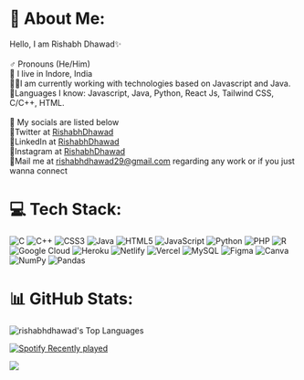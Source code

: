 # 💫 About Me:
Hello, I am Rishabh Dhawad✨<br><br>♂️ Pronouns (He/Him)<br>📍 I live in Indore, India<br>🧑‍💻I am currently working with technologies based on Javascript and Java.<br>🧵Languages I know: Javascript, Java, Python, React Js, Tailwind CSS, C/C++, HTML. <br><br>🦚 My socials are listed below<br>🔹Twitter at <a href="https://twitter.com/RishabhDhawad" >RishabhDhawad </a> <br> 🔹LinkedIn at <a href="https://www.linkedin.com/in/rishabhdhawad/" >RishabhDhawad</a> <br>🔹Instagram at <a href="https://www.instagram.com/rishabhdhawad/" >RishabhDhawad</a> <br>🔹Mail me at rishabhdhawad29@gmail.com regarding any work or if you just wanna connect


# 💻 Tech Stack:
![C](https://img.shields.io/badge/c-%2300599C.svg?style=for-the-badge&logo=c&logoColor=white) ![C++](https://img.shields.io/badge/c++-%2300599C.svg?style=for-the-badge&logo=c%2B%2B&logoColor=white) ![CSS3](https://img.shields.io/badge/css3-%231572B6.svg?style=for-the-badge&logo=css3&logoColor=white) ![Java](https://img.shields.io/badge/java-%23ED8B00.svg?style=for-the-badge&logo=java&logoColor=white) ![HTML5](https://img.shields.io/badge/html5-%23E34F26.svg?style=for-the-badge&logo=html5&logoColor=white) ![JavaScript](https://img.shields.io/badge/javascript-%23323330.svg?style=for-the-badge&logo=javascript&logoColor=%23F7DF1E) ![Python](https://img.shields.io/badge/python-3670A0?style=for-the-badge&logo=python&logoColor=ffdd54) ![PHP](https://img.shields.io/badge/php-%23777BB4.svg?style=for-the-badge&logo=php&logoColor=white) ![R](https://img.shields.io/badge/r-%23276DC3.svg?style=for-the-badge&logo=r&logoColor=white) ![Google Cloud](https://img.shields.io/badge/Google%20Cloud-%234285F4.svg?style=for-the-badge&logo=google-cloud&logoColor=white) ![Heroku](https://img.shields.io/badge/heroku-%23430098.svg?style=for-the-badge&logo=heroku&logoColor=white) ![Netlify](https://img.shields.io/badge/netlify-%23000000.svg?style=for-the-badge&logo=netlify&logoColor=#00C7B7) ![Vercel](https://img.shields.io/badge/vercel-%23000000.svg?style=for-the-badge&logo=vercel&logoColor=white) ![MySQL](https://img.shields.io/badge/mysql-%2300f.svg?style=for-the-badge&logo=mysql&logoColor=white) 	![Figma](https://img.shields.io/badge/figma-%23F24E1E.svg?style=for-the-badge&logo=figma&logoColor=white) ![Canva](https://img.shields.io/badge/Canva-%2300C4CC.svg?style=for-the-badge&logo=Canva&logoColor=white) ![NumPy](https://img.shields.io/badge/numpy-%23013243.svg?style=for-the-badge&logo=numpy&logoColor=white) ![Pandas](https://img.shields.io/badge/pandas-%23150458.svg?style=for-the-badge&logo=pandas&logoColor=white)
# 📊 GitHub Stats:

![rishabhdhawad's Top Languages](https://github-readme-stats.vercel.app/api/top-langs/?username=rishabhdhawad&theme=vue-dark&show_icons=true&hide_border=true&layout=compact)

<p align="left"> <a href="https://open.spotify.com/user/21qqlc22u5yvw3wzz4sbzf6li"><img src="https://spotify-recently-played-readme.vercel.app/api?user=21qqlc22u5yvw3wzz4sbzf6li&count=2" alt="Spotify Recently played" target="blank"/></a> </p>

![](https://komarev.com/ghpvc/?username=rishabhdhawad&color=blue)
